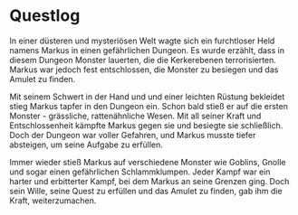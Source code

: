 # Questlog

In einer düsteren und mysteriösen Welt wagte sich ein furchtloser Held namens Markus in einen gefährlichen Dungeon. Es wurde erzählt, dass in diesem Dungeon Monster lauerten, die die Kerkerebenen terrorisierten. Markus war jedoch fest entschlossen, die Monster zu besiegen und das Amulet zu finden.

Mit seinem Schwert in der Hand und und einer leichten Rüstung bekleidet stieg Markus tapfer in den Dungeon ein. Schon bald stieß er auf die ersten Monster - grässliche, rattenähnliche Wesen. Mit all seiner Kraft und Entschlossenheit kämpfte Markus gegen sie und besiegte sie schließlich. Doch der Dungeon war voller Gefahren, und Markus musste tiefer absteigen, um seine Aufgabe zu erfüllen.

Immer wieder stieß Markus auf verschiedene Monster wie Goblins, Gnolle und sogar einen gefährlichen Schlammklumpen. Jeder Kampf war ein harter und erbitterter Kampf, bei dem Markus an seine Grenzen ging. Doch sein Wille, seine Quest zu erfüllen und das Amulet zu finden, gab ihm die Kraft, weiterzumachen.
